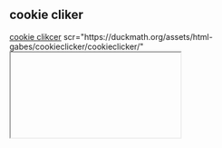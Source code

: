 <hteml lang="em">
<head></head>
<body>
<h2>cookie cliker</h2> 
  <a href="games/cookie-clikcer.html"]>cookie clikcer</a> scr="https://duckmath.org/assets/html-gabes/cookieclicker/cookieclicker/"
<iframe
  ></iframe>
</body>
</hteml>
